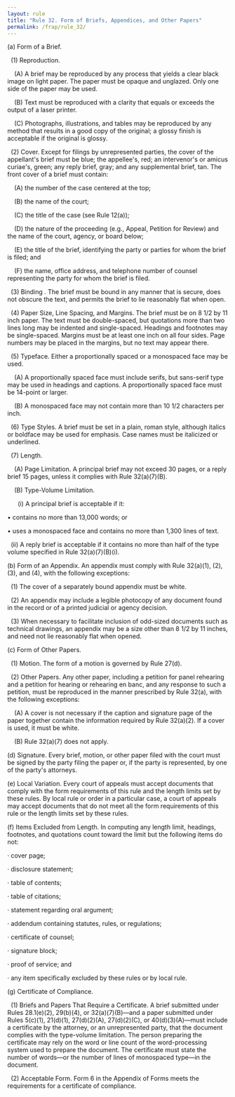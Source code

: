 ```yaml
---
layout: rule
title: "Rule 32. Form of Briefs, Appendices, and Other Papers"
permalink: /frap/rule_32/
---
```


(a) Form of a Brief.


&nbsp;&nbsp;(1) Reproduction.


&nbsp;&nbsp;&nbsp;&nbsp;(A) A brief may be reproduced by any process that yields a clear black image on light paper. The paper must be opaque and unglazed. Only one side of the paper may be used.


&nbsp;&nbsp;&nbsp;&nbsp;(B) Text must be reproduced with a clarity that equals or exceeds the output of a laser printer.


&nbsp;&nbsp;&nbsp;&nbsp;(C) Photographs, illustrations, and tables may be reproduced by any method that results in a good copy of the original; a glossy finish is acceptable if the original is glossy.


&nbsp;&nbsp;(2) Cover. Except for filings by unrepresented parties, the cover of the appellant's brief must be blue; the appellee's, red; an intervenor's or amicus curiae's, green; any reply brief, gray; and any supplemental brief, tan. The front cover of a brief must contain:


&nbsp;&nbsp;&nbsp;&nbsp;(A) the number of the case centered at the top;


&nbsp;&nbsp;&nbsp;&nbsp;(B) the name of the court;


&nbsp;&nbsp;&nbsp;&nbsp;(C) the title of the case (see Rule 12(a));


&nbsp;&nbsp;&nbsp;&nbsp;(D) the nature of the proceeding (e.g., Appeal, Petition for Review) and the name of the court, agency, or board below;


&nbsp;&nbsp;&nbsp;&nbsp;(E) the title of the brief, identifying the party or parties for whom the brief is filed; and


&nbsp;&nbsp;&nbsp;&nbsp;(F) the name, office address, and telephone number of counsel representing the party for whom the brief is filed.


&nbsp;&nbsp;(3) Binding . The brief must be bound in any manner that is secure, does not obscure the text, and permits the brief to lie reasonably flat when open.


&nbsp;&nbsp;(4) Paper Size, Line Spacing, and Margins. The brief must be on 8 1/2 by 11 inch paper. The text must be double-spaced, but quotations more than two lines long may be indented and single-spaced. Headings and footnotes may be single-spaced. Margins must be at least one inch on all four sides. Page numbers may be placed in the margins, but no text may appear there.


&nbsp;&nbsp;(5) Typeface. Either a proportionally spaced or a monospaced face may be used.


&nbsp;&nbsp;&nbsp;&nbsp;(A) A proportionally spaced face must include serifs, but sans-serif type may be used in headings and captions. A proportionally spaced face must be 14-point or larger.


&nbsp;&nbsp;&nbsp;&nbsp;(B) A monospaced face may not contain more than 10 1/2 characters per inch.


&nbsp;&nbsp;(6) Type Styles. A brief must be set in a plain, roman style, although italics or boldface may be used for emphasis. Case names must be italicized or underlined.


&nbsp;&nbsp;(7) Length.


&nbsp;&nbsp;&nbsp;&nbsp;(A) Page Limitation. A principal brief may not exceed 30 pages, or a reply brief 15 pages, unless it complies with Rule 32(a)(7)(B).


&nbsp;&nbsp;&nbsp;&nbsp;(B) Type-Volume Limitation.


&nbsp;&nbsp;&nbsp;&nbsp;&nbsp;&nbsp;(i) A principal brief is acceptable if it:


• contains no more than 13,000 words; or


• uses a monospaced face and contains no more than 1,300 lines of text.


&nbsp;&nbsp;(ii) A reply brief is acceptable if it contains no more than half of the type volume specified in Rule 32(a)(7)(B)(i).


(b) Form of an Appendix. An appendix must comply with Rule 32(a)(1), (2), (3), and (4), with the following exceptions:


&nbsp;&nbsp;(1) The cover of a separately bound appendix must be white.


&nbsp;&nbsp;(2) An appendix may include a legible photocopy of any document found in the record or of a printed judicial or agency decision.


&nbsp;&nbsp;(3) When necessary to facilitate inclusion of odd-sized documents such as technical drawings, an appendix may be a size other than 8 1/2 by 11 inches, and need not lie reasonably flat when opened.


(c) Form of Other Papers.


&nbsp;&nbsp;(1) Motion. The form of a motion is governed by Rule 27(d).


&nbsp;&nbsp;(2) Other Papers. Any other paper, including a petition for panel rehearing and a petition for hearing or rehearing en banc, and any response to such a petition, must be reproduced in the manner prescribed by Rule 32(a), with the following exceptions:


&nbsp;&nbsp;&nbsp;&nbsp;(A) A cover is not necessary if the caption and signature page of the paper together contain the information required by Rule 32(a)(2). If a cover is used, it must be white.


&nbsp;&nbsp;&nbsp;&nbsp;(B) Rule 32(a)(7) does not apply.


(d) Signature. Every brief, motion, or other paper filed with the court must be signed by the party filing the paper or, if the party is represented, by one of the party's attorneys.


(e) Local Variation. Every court of appeals must accept documents that comply with the form requirements of this rule and the length limits set by these rules. By local rule or order in a particular case, a court of appeals may accept documents that do not meet all the form requirements of this rule or the length limits set by these rules.


(f) Items Excluded from Length. In computing any length limit, headings, footnotes, and quotations count toward the limit but the following items do not:


· cover page;


· disclosure statement;


· table of contents;


· table of citations;


· statement regarding oral argument;


· addendum containing statutes, rules, or regulations;


· certificate of counsel;


· signature block;


· proof of service; and


· any item specifically excluded by these rules or by local rule.


(g) Certificate of Compliance.


&nbsp;&nbsp;(1) Briefs and Papers That Require a Certificate. A brief submitted under Rules 28.1(e)(2), 29(b)(4), or 32(a)(7)(B)—and a paper submitted under Rules 5(c)(1), 21(d)(1), 27(d)(2)(A), 27(d)(2)(C), or 40(d)(3)(A)—must include a certificate by the attorney, or an unrepresented party, that the document complies with the type-volume limitation. The person preparing the certificate may rely on the word or line count of the word-processing system used to prepare the document. The certificate must state the number of words—or the number of lines of monospaced type—in the document.


&nbsp;&nbsp;(2) Acceptable Form. Form 6 in the Appendix of Forms meets the requirements for a certificate of compliance.